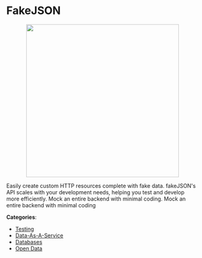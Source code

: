 # FakeJSON
<p align="center">
    <img width="400" src="https://raw.githubusercontent.com/apis-list/apis-list/apis/fakejson/logo_256x256.png" />
</p>

Easily create custom HTTP resources complete with fake data.  fakeJSON's API scales with your development needs, helping you test and develop more efficiently.  Mock an entire backend with minimal coding. Mock an entire backend with minimal coding



**Categories**:
- [Testing](https://github.com/apis-list/apis-list#testing)
- [Data-As-A-Service](https://github.com/apis-list/apis-list#data-as-a-service)
- [Databases](https://github.com/apis-list/apis-list#databases)
- [Open Data](https://github.com/apis-list/apis-list#open-data)







